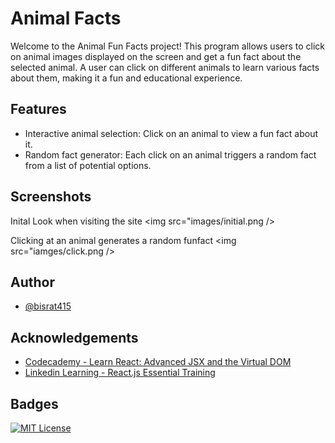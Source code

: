 
# Animal Facts

Welcome to the Animal Fun Facts project! This program allows users to click on animal images displayed on the screen and get a fun fact about the selected animal. A user can click on different animals to learn various facts about them, making it a fun and educational experience.


## Features

- Interactive animal selection: Click on an animal to view a fun fact about it.
- Random fact generator: Each click on an animal triggers a random fact from a list of potential options.

## Screenshots
Inital Look when visiting the site
<img src="images/initial.png />

Clicking at an animal generates a random funfact
<img src="iamges/click.png />

## Author

- [@bisrat415](https://github.com/bisrat415)



## Acknowledgements

 - [Codecademy - Learn React: Advanced JSX and the Virtual DOM](https://www.codecademy.com/learn/learn-react-introduction)
 - [Linkedin Learning - React.js Essential Training](https://www.linkedin.com/learning/react-js-essential-training)


## Badges

[![MIT License](https://img.shields.io/badge/License-MIT-green.svg)](https://choosealicense.com/licenses/mit/)

